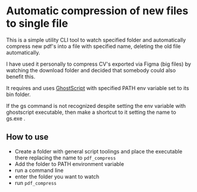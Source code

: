 # Automatic compression of new files to single file
This is a simple utility CLI tool to watch specified folder and automatically compress new pdf's into a file with specified name, deleting the old file automatically.

I have used it personally to compress CV's exported via Figma (big files) by watching the download folder and decided that somebody could also benefit this.

It requires and uses [GhostScript](https://ghostscript.com/) with specified PATH env variable set to its bin folder.

If the gs command is not recognized despite setting the env variable with ghostscript executable, then make a shortcut to it setting the name to gs.exe .

## How to use 
- Create a folder with general script toolings and place the executable there replacing the name to `pdf_compress`
- Add the folder to PATH environment variable
- run a command line
-  enter the folder you want to watch
-  run `pdf_compress`

